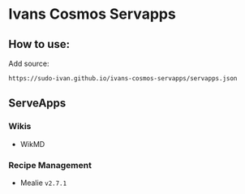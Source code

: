 # Ivans Cosmos Servapps

## How to use:

Add source:

```
https://sudo-ivan.github.io/ivans-cosmos-servapps/servapps.json
```

## ServeApps

### Wikis

- WikMD

### Recipe Management

- Mealie `v2.7.1`